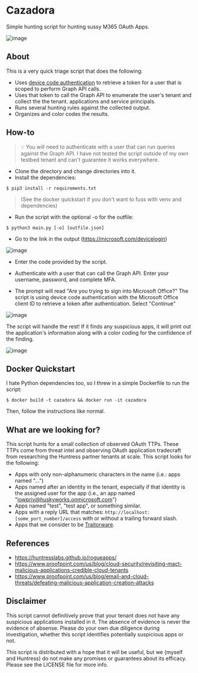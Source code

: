 # Cazadora
Simple hunting script for hunting sussy M365 OAuth Apps.

![image](https://github.com/user-attachments/assets/65e62d12-1165-4177-892e-252001bfe899)

## About
This is a very quick triage script that does the following:
- Uses [device code authentication](https://learn.microsoft.com/en-us/entra/identity-platform/v2-oauth2-device-code) to retrieve a token for a user that is scoped to perform Graph API calls.
- Uses that token to call the Graph API to enumerate the user's tenant and collect the the tenant. applications and service principals.
- Runs several hunting rules against the collected output.
- Organizes and color codes the results.

## How-to
> 💡 You will need to authenticate with a user that can run queries against the Graph API. I have not tested the script outside of my own testbed tenant and can't guarantee it works everywhere.

- Clone the directory and change directories into it.
- Install the dependencies:
```
$ pip3 install -r requirements.txt
```
> (See the docker quickstart if you don't want to fuss with venv and dependencies)
- Run the script with the optional -o for the outfile:
```
$ python3 main.py [-o] [outfile.json]
```
- Go to the link in the output (https://microsoft.com/devicelogin)

![image](https://github.com/user-attachments/assets/36fa63e2-5838-465c-ba0e-6d594146a221)

- Enter the code provided by the script.

- Authenticate with a user that can call the Graph API. Enter your username, password, and complete MFA.

- The prompt will read "Are you trying to sign into Microsoft Office?" The script is using device code authentication with the Microsoft Office client ID to retrieve a token after authentication. Select "Continue"

![image](https://github.com/user-attachments/assets/9e10120a-bdd2-4b2e-abaa-6a641daa6d50)

The script will handle the rest! If it finds any suspicious apps, it will print out the application's information along with a color coding for the confidence of the finding.

![image](https://github.com/user-attachments/assets/8e8dd670-d9ae-4260-9700-83e80489b337)

## Docker Quickstart
I hate Python dependencies too, so I threw in a simple Dockerfile to run the script:
```
$ docker build -t cazadora && docker run -it cazadora
```
Then, follow the instructions like normal.

## What are we looking for?
This script hunts for a small collection of observed OAuth TTPs. These TTPs come from threat intel and observing OAuth application tradecraft from researching the Huntress partner tenants at scale. This script looks for the following:

- Apps with only non-alphanumeric characters in the name (i.e.: apps named "...")
- Apps named after an identity in the tenant, especially if that identity is the assigned user for the app (i.e., an app named "lowpriv@huskyworks.onmicrosoft.com")
- Apps named "test", "test app", or something similar.
- Apps with a reply URL that matches: `http://localhost:[some_port_number]/access` with or without a trailing forward slash.
- Apps that we consider to be [Traitorware](https://huntresslabs.github.io/rogueapps/).

## References
- https://huntresslabs.github.io/rogueapps/
- https://www.proofpoint.com/us/blog/cloud-security/revisiting-mact-malicious-applications-credible-cloud-tenants
- https://www.proofpoint.com/us/blog/email-and-cloud-threats/defeating-malicious-application-creation-attacks

## Disclaimer
This script cannot definitively prove that your tenant does not have any suspicious applications installed in it. The absence of evidence is never the evidence of absense. Please do your own due diligence during investigation, whether this script identifies potentially suspicious apps or not.

This script is distributed with a hope that it will be useful, but we (myself and Huntress) do not make any promises or guarantees about its efficacy. Please see the LICENSE file for more info.
